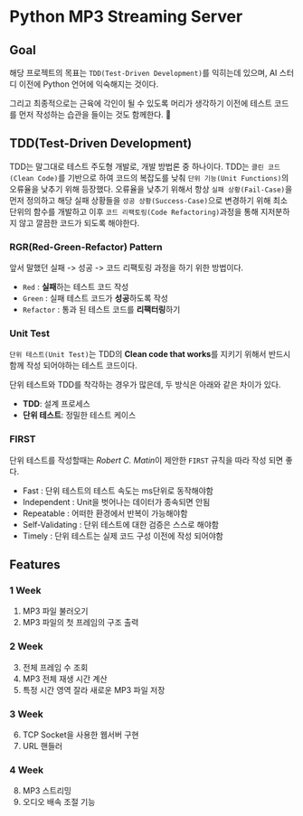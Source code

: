 # Python MP3 Streaming Server
## Goal
해당 프로젝트의 목표는 `TDD(Test-Driven Development)`를 익히는데 있으며, AI 스터디 이전에 Python 언어에 익숙해지는 것이다.

그리고 최종적으로는 근육에 각인이 될 수 있도록 머리가 생각하기 이전에 테스트 코드를 먼저 작성하는 습관을 들이는 것도 함께한다. 🤣
## TDD(Test-Driven Development)
TDD는 말그대로 테스트 주도형 개발로, 개발 방법론 중 하나이다. TDD는 `클린 코드(Clean Code)`를 기반으로 하여 코드의 복잡도를 낮춰 `단위 기능(Unit Functions)`의 오류율을 낮추기 위해 등장했다. 오류율을 낮추기 위해서 항상 `실패 상황(Fail-Case)`을 먼저 정의하고 해당 실패 상황들을 `성공 상황(Success-Case)`으로 변경하기 위해 최소 단위의 함수를 개발하고 이후 `코드 리팩토링(Code Refactoring)`과정을 통해 지저분하지 않고 깔끔한 코드가 되도록 해야한다.
### RGR(Red-Green-Refactor) Pattern
앞서 말했던 실패 -> 성공 -> 코드 리팩토링 과정을 하기 위한 방법이다.
  + `Red` : **실패**하는 테스트 코드 작성
  + `Green` : 실패 테스트 코드가 **성공**하도록 작성
  + `Refactor` : 통과 된 테스트 코드를 **리팩터링**하기

### Unit Test
`단위 테스트(Unit Test)`는 TDD의 **Clean code that works**를 지키기 위해서 반드시 함께 작성 되어야하는 테스트 코드이다.

단위 테스트와 TDD를 착각하는 경우가 많은데, 두 방식은 아래와 같은 차이가 있다.
  + **TDD**: 설계 프로세스
  + **단위 테스트**: 정밀한 테스트 케이스

### FIRST
단위 테스트를 작성할때는 *Robert C. Matin*이 제안한 `FIRST` 규칙을 따라 작성 되면 좋다.
  + Fast : 단위 테스트의 테스트 속도는 ms단위로 동작해야함
  + Independent : Unit을 벗어나는 데이터가 종속되면 안됨
  + Repeatable : 어떠한 환경에서 반복이 가능해야함
  + Self-Validating : 단위 테스트에 대한 검증은 스스로 해야함
  + Timely : 단위 테스트는 실제 코드 구성 이전에 작성 되어야함


## Features
### 1 Week
1. MP3 파일 불러오기
2. MP3 파일의 첫 프레임의 구조 출력
### 2 Week
3. 전체 프레임 수 조회
4. MP3 전체 재생 시간 계산
5. 특정 시간 영역 잘라 새로운 MP3 파일 저장
### 3 Week
6. TCP Socket을 사용한 웹서버 구현 
7. URL 핸들러
### 4 Week
8. MP3 스트리밍
9. 오디오 배속 조절 기능
